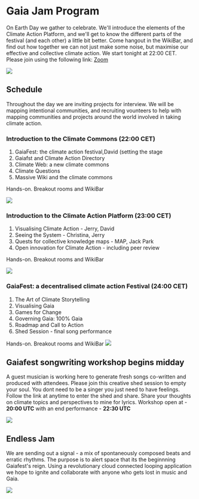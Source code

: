# Gaia Jam Program
On Earth Day we gather to celebrate. We'll introduce the elements of the Climate Action Platform, and we'll get to know the different parts of the festival (and each other) a little bit better. Come hangout in the WikiBar, and find out how together we can not just make some noise, but maximise our effective and collective climate action. We start tonight at 22:00 CET. Please join using the following link: [Zoom](https://us02web.zoom.us/j/6819268068)


![](https://i.imgur.com/Lkgjzay.jpg)


## Schedule
Throughout the day we are inviting projects for interview. We will be mapping intentional communities, and recruiting vounteers to help with mapping communities and projects around the world involved in taking climate action.


### Introduction to the Climate Commons (22:00 CET)
1. GaiaFest: the climate action festival,David (setting the stage
2. Gaiafst and Climate Action Directory
4. Climate Web: a new climate commons
5. Climate Questions
6. Massive Wiki and the climate commons

Hands-on. Breakout rooms and WikiBar

![](https://i.imgur.com/8kJlfVS.png)


### Introduction to the Climate Action Platform (23:00 CET)
1. Visualising Climate Action - Jerry, David
1. Seeing the System - Christina, Jerry
1. Quests for collective knowledge maps - MAP, Jack Park
1. Open innovation for Climate Action - including peer review

Hands-on. Breakout rooms and WikiBar


![](https://i.imgur.com/PDxMyfz.png)



### GaiaFest: a decentralised climate action Festival (24:00 CET)
1. The Art of Climate Storytelling
1. Visualising Gaia
1. Games for Change
1. Governing Gaia: 100% Gaia
1. Roadmap and Call to Action
2. Shed Session - final song performance

Hands-on. Breakout rooms and WikiBar
![](https://i.imgur.com/Zu4Lgzt.jpg)


## Gaiafest songwriting workshop begins midday

A guest musician is working here to generate fresh songs co-written and produced with attendees. Please join this creative shed session to empty your soul. You dont need to be a singer you just need to have feelings. Follow the link at anytime to enter the shed and share. Share your thoughts on climate topics and perspectives to mine for lyrics. 
Workshop open at - **20:00 UTC** with an end performance - **22:30 UTC**  

![](https://i.imgur.com/ooTzN6r.jpg)


## Endless Jam 

We are sending out a signal - a mix of spontaneously composed beats and erratic rhythms. The purpose is to alert space that its the beginnning Gaiafest's reign. Using a revolutionary cloud connected looping application we hope to ignite and collaborate with anyone who gets lost in music and Gaia.


![](https://i.imgur.com/oIyH4jg.png)
